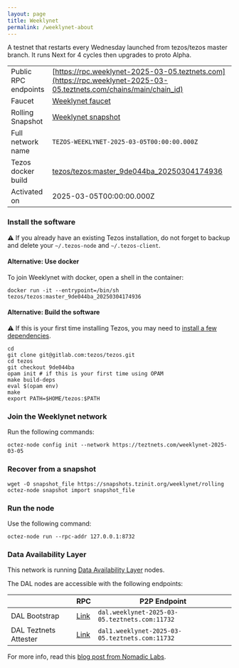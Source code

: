 ```yaml
---
layout: page
title: Weeklynet
permalink: /weeklynet-about
---
```


A testnet that restarts every Wednesday launched from tezos/tezos master branch. It runs Next for 4 cycles then upgrades to proto Alpha.

| | |
|-------|---------------------|
| Public RPC endpoints | [https://rpc.weeklynet-2025-03-05.teztnets.com](https://rpc.weeklynet-2025-03-05.teztnets.com/chains/main/chain_id)<br/> |
| Faucet | [Weeklynet faucet](https://faucet.weeklynet-2025-03-05.teztnets.com) |
| Rolling Snapshot | [Weeklynet snapshot](https://snapshots.tzinit.org/weeklynet/rolling) |
| Full network name | `TEZOS-WEEKLYNET-2025-03-05T00:00:00.000Z` |
| Tezos docker build | [tezos/tezos:master_9de044ba_20250304174936](https://hub.docker.com/r/tezos/tezos/tags?page=1&ordering=last_updated&name=master_9de044ba_20250304174936) |
| Activated on | 2025-03-05T00:00:00.000Z |





### Install the software

⚠️  If you already have an existing Tezos installation, do not forget to backup and delete your `~/.tezos-node` and `~/.tezos-client`.



#### Alternative: Use docker

To join Weeklynet with docker, open a shell in the container:

```
docker run -it --entrypoint=/bin/sh tezos/tezos:master_9de044ba_20250304174936
```


#### Alternative: Build the software

⚠️  If this is your first time installing Tezos, you may need to [install a few dependencies](https://tezos.gitlab.io/introduction/howtoget.html#setting-up-the-development-environment-from-scratch).

```
cd
git clone git@gitlab.com:tezos/tezos.git
cd tezos
git checkout 9de044ba
opam init # if this is your first time using OPAM
make build-deps
eval $(opam env)
make
export PATH=$HOME/tezos:$PATH
```

### Join the Weeklynet network

Run the following commands:

```
octez-node config init --network https://teztnets.com/weeklynet-2025-03-05

```


### Recover from a snapshot

```
wget -O snapshot_file https://snapshots.tzinit.org/weeklynet/rolling
octez-node snapshot import snapshot_file
```


### Run the node

Use the following command:

```
octez-node run --rpc-addr 127.0.0.1:8732
```




### Data Availability Layer

This network is running [Data Availability Layer](https://tezos.gitlab.io/shell/dal.html) nodes.


The DAL nodes are accessible with the following endpoints:

| | RPC | P2P Endpoint |
|------------|---------|--------------|
| DAL Bootstrap | [Link](https://dal-bootstrap-rpc.weeklynet-2025-03-05.teztnets.com/p2p/gossipsub/scores) | `dal.weeklynet-2025-03-05.teztnets.com:11732` |
| DAL Teztnets Attester | [Link](https://dal-attester-rpc.weeklynet-2025-03-05.teztnets.com/p2p/gossipsub/scores) | `dal1.weeklynet-2025-03-05.teztnets.com:11732` |


For more info, read this [blog post from Nomadic Labs](https://research-development.nomadic-labs.com/data-availability-layer-tezos.html).



